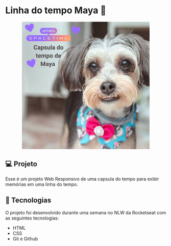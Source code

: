 # Linha do tempo Maya 🐶

<p align="center">
    <img src=".github/preview.png" alt="Demonstração do projeto" width="400px" height="400px" />
</p>

## 💻 Projeto
Esse é um projeto Web Responsivo de uma capsula do tempo para exibir memórias em uma linha do tempo.

## 🚀 Tecnologias
O projeto foi desenvolvido durante uma semana no NLW da Rocketseat com as seguintes tecnologias:

- HTML
- CSS
- Git e Github
